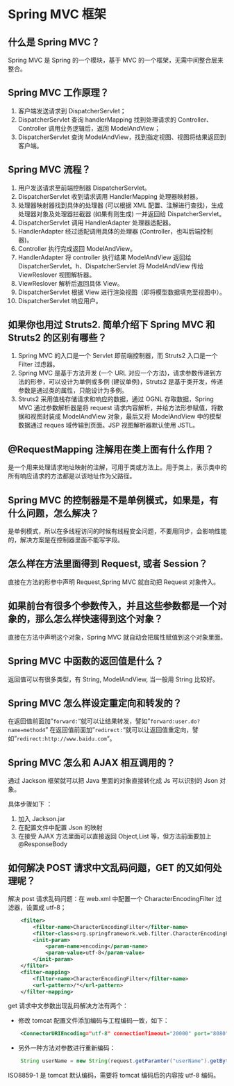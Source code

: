 Spring MVC 框架
=============

## 什么是 Spring MVC？

Spring MVC 是 Spring 的一个模块，基于 MVC 的一个框架，无需中间整合层来整合。

## Spring MVC 工作原理？

1.  客户端发送请求到 DispatcherServlet；
2.  DispatcherServlet 查询 handlerMapping 找到处理请求的 Controller、Controller 调用业务逻辑后，返回 ModelAndView；
3.  DispatcherServlet 查询 ModelAndView，找到指定视图、视图将结果返回到客户端。

## Spring MVC 流程？

1.  用户发送请求至前端控制器 DispatcherServlet。
2.  DispatcherServlet 收到请求调用 HandlerMapping 处理器映射器。
3.  处理器映射器找到具体的处理器 (可以根据 XML 配置、注解进行查找)，生成处理器对象及处理器拦截器 (如果有则生成) 一并返回给 DispatcherServlet。
4.  DispatcherServlet 调用 HandlerAdapter 处理器适配器。
5.  HandlerAdapter 经过适配调用具体的处理器 (Controller，也叫后端控制器)。
6.  Controller 执行完成返回 ModelAndView。
7.  HandlerAdapter 将 controller 执行结果 ModelAndView 返回给 DispatcherServlet。h、DispatcherServlet 将 ModelAndView 传给 ViewReslover 视图解析器。
8.  ViewReslover 解析后返回具体 View。
9.  DispatcherServlet 根据 View 进行渲染视图（即将模型数据填充至视图中）。
10.  DispatcherServlet 响应用户。

## 如果你也用过 Struts2. 简单介绍下 Spring MVC 和 Struts2 的区别有哪些？

1.  Spring MVC 的入口是一个 Servlet 即前端控制器，而 Struts2 入口是一个 Filter 过虑器。
2.  Spring MVC 是基于方法开发 (一个 URL 对应一个方法)，请求参数传递到方法的形参，可以设计为单例或多例 (建议单例)，Struts2 是基于类开发，传递参数是通过类的属性，只能设计为多例。
3.  Struts2 采用值栈存储请求和响应的数据，通过 OGNL 存取数据，Spring MVC 通过参数解析器是将 request 请求内容解析，并给方法形参赋值，将数据和视图封装成 ModelAndView 对象，最后又将 ModelAndView 中的模型数据通过 reques 域传输到页面。JSP 视图解析器默认使用 JSTL。

## @RequestMapping 注解用在类上面有什么作用？

是一个用来处理请求地址映射的注解，可用于类或方法上。用于类上，表示类中的所有响应请求的方法都是以该地址作为父路径。

## Spring MVC 的控制器是不是单例模式，如果是，有什么问题，怎么解决？

是单例模式，所以在多线程访问的时候有线程安全问题，不要用同步，会影响性能的，解决方案是在控制器里面不能写字段。

## 怎么样在方法里面得到 Request, 或者 Session？

直接在方法的形参中声明 Request,Spring MVC 就自动把 Request 对象传入。

## 如果前台有很多个参数传入，并且这些参数都是一个对象的，那么怎么样快速得到这个对象？

直接在方法中声明这个对象，Spring MVC 就自动会把属性赋值到这个对象里面。

## Spring MVC 中函数的返回值是什么？

返回值可以有很多类型，有 String, ModelAndView, 当一般用 String 比较好。

## Spring MVC 怎么样设定重定向和转发的？

在返回值前面加”`forward:`“就可以让结果转发，譬如”`forward:user.do?name=method4`” 在返回值前面加”`redirect:`“就可以让返回值重定向，譬如”`redirect:http://www.baidu.com`“。

## Spring MVC 怎么和 AJAX 相互调用的？

通过 Jackson 框架就可以把 Java 里面的对象直接转化成 Js 可以识别的 Json 对象。

具体步骤如下 ：

1.  加入 Jackson.jar
2.  在配置文件中配置 Json 的映射
3.  在接受 AJAX 方法里面可以直接返回 Object,List 等，但方法前面要加上 @ResponseBody

## 如何解决 POST 请求中文乱码问题，GET 的又如何处理呢？

解决 post 请求乱码问题：在 web.xml 中配置一个 CharacterEncodingFilter 过滤器，设置成 utf-8；

```xml
	<filter>
	    <filter-name>CharacterEncodingFilter</filter-name>
	    <filter-class>org.springframework.web.filter.CharacterEncodingFilter</filter-class>
	    <init-param>
	        <param-name>encoding</param-name>
	        <param-value>utf-8</param-value>
	    </init-param>
	</filter>
	<filter-mapping>
	    <filter-name>CharacterEncodingFilter</filter-name>
	    <url-pattern>/*</url-pattern>
	</filter-mapping>
```

get 请求中文参数出现乱码解决方法有两个：

*   修改 tomcat 配置文件添加编码与工程编码一致，如下：

```xml
	<ConnectorURIEncoding="utf-8" connectionTimeout="20000" port="8080" protocol="HTTP/1.1" redirectPort="8443"/>
```

*   另外一种方法对参数进行重新编码：

```java
	String userName = new String(request.getParamter("userName").getBytes("ISO8859- 1"),"utf-8")
```

ISO8859-1 是 tomcat 默认编码，需要将 tomcat 编码后的内容按 utf-8 编码。